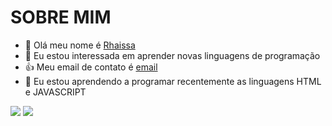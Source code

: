 # SOBRE MIM 
- 👋 Olá meu nome é [Rhaissa](@rhaissa3)
- 👀 Eu estou interessada em aprender novas linguagens de programação
- :+1: Meu email de contato é [email](rhaissa.cavalheiro@escola.pr.gov.br) 
- 🌱 Eu estou aprendendo a programar recentemente as linguagens HTML e JAVASCRIPT

![](https://img.shields.io/badge/HTML-239120?style=for-the-badge&logo=html5&logoColor=white)
![](https://img.shields.io/badge/JavaScript-F7DF1E?style=for-the-badge&logo=javascript&logoColor=black)
